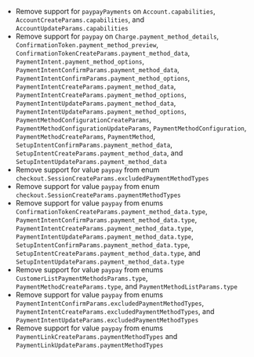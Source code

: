 * Remove support for `paypayPayments` on `Account.capabilities`, `AccountCreateParams.capabilities`, and `AccountUpdateParams.capabilities`
* Remove support for `paypay` on `Charge.payment_method_details`, `ConfirmationToken.payment_method_preview`, `ConfirmationTokenCreateParams.payment_method_data`, `PaymentIntent.payment_method_options`, `PaymentIntentConfirmParams.payment_method_data`, `PaymentIntentConfirmParams.payment_method_options`, `PaymentIntentCreateParams.payment_method_data`, `PaymentIntentCreateParams.payment_method_options`, `PaymentIntentUpdateParams.payment_method_data`, `PaymentIntentUpdateParams.payment_method_options`, `PaymentMethodConfigurationCreateParams`, `PaymentMethodConfigurationUpdateParams`, `PaymentMethodConfiguration`, `PaymentMethodCreateParams`, `PaymentMethod`, `SetupIntentConfirmParams.payment_method_data`, `SetupIntentCreateParams.payment_method_data`, and `SetupIntentUpdateParams.payment_method_data`
* Remove support for value `paypay` from enum `checkout.SessionCreateParams.excludedPaymentMethodTypes`
* Remove support for value `paypay` from enum `checkout.SessionCreateParams.paymentMethodTypes`
* Remove support for value `paypay` from enums `ConfirmationTokenCreateParams.payment_method_data.type`, `PaymentIntentConfirmParams.payment_method_data.type`, `PaymentIntentCreateParams.payment_method_data.type`, `PaymentIntentUpdateParams.payment_method_data.type`, `SetupIntentConfirmParams.payment_method_data.type`, `SetupIntentCreateParams.payment_method_data.type`, and `SetupIntentUpdateParams.payment_method_data.type`
* Remove support for value `paypay` from enums `CustomerListPaymentMethodsParams.type`, `PaymentMethodCreateParams.type`, and `PaymentMethodListParams.type`
* Remove support for value `paypay` from enums `PaymentIntentConfirmParams.excludedPaymentMethodTypes`, `PaymentIntentCreateParams.excludedPaymentMethodTypes`, and `PaymentIntentUpdateParams.excludedPaymentMethodTypes`
* Remove support for value `paypay` from enums `PaymentLinkCreateParams.paymentMethodTypes` and `PaymentLinkUpdateParams.paymentMethodTypes`